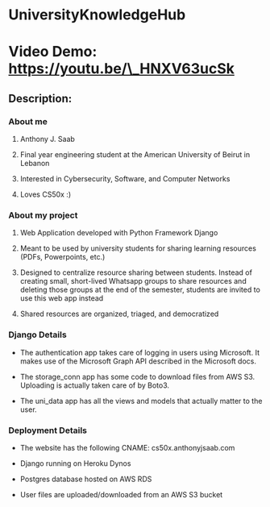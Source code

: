 # UniversityKnowledgeHub

# Video Demo: https://youtu.be/\_HNXV63ucSk

## Description:

### About me

1. Anthony J. Saab
    
2. Final year engineering student at the American University of Beirut in Lebanon
    
3. Interested in Cybersecurity, Software, and Computer Networks
    
4. Loves CS50x :)
    

### About my project

1. Web Application developed with Python Framework Django
    
2. Meant to be used by university students for sharing learning resources (PDFs, Powerpoints, etc.)
    
3. Designed to centralize resource sharing between students. Instead of creating small, short-lived Whatsapp groups to share resources and deleting those groups at the end of the semester, students are invited to use this web app instead
    
4. Shared resources are organized, triaged, and democratized
    

### Django Details

* The authentication app takes care of logging in users using Microsoft. It makes use of the Microsoft Graph API described in the Microsoft docs.
    
* The storage\_conn app has some code to download files from AWS S3. Uploading is actually taken care of by Boto3.
    
* The uni\_data app has all the views and models that actually matter to the user.
    

### Deployment Details

* The website has the following CNAME: cs50x.anthonyjsaab.com
    
* Django running on Heroku Dynos
    
* Postgres database hosted on AWS RDS
    
* User files are uploaded/downloaded from an AWS S3 bucket
